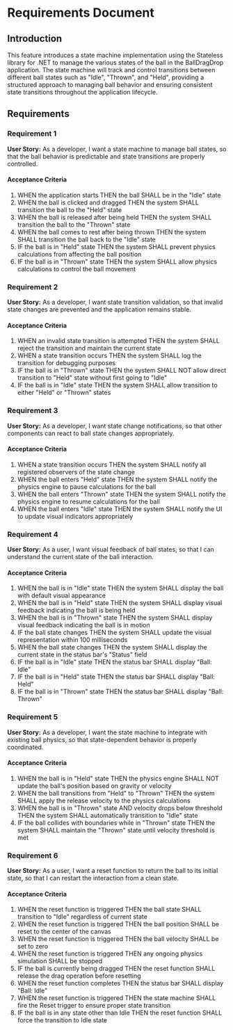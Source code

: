 # Requirements Document

## Introduction

This feature introduces a state machine implementation using the Stateless library for .NET to manage the various states of the ball in the BallDragDrop application. The state machine will track and control transitions between different ball states such as "Idle", "Thrown", and "Held", providing a structured approach to managing ball behavior and ensuring consistent state transitions throughout the application lifecycle.

## Requirements

### Requirement 1

**User Story:** As a developer, I want a state machine to manage ball states, so that the ball behavior is predictable and state transitions are properly controlled.

#### Acceptance Criteria

1. WHEN the application starts THEN the ball SHALL be in the "Idle" state
2. WHEN the ball is clicked and dragged THEN the system SHALL transition the ball to the "Held" state
3. WHEN the ball is released after being held THEN the system SHALL transition the ball to the "Thrown" state
4. WHEN the ball comes to rest after being thrown THEN the system SHALL transition the ball back to the "Idle" state
5. IF the ball is in "Held" state THEN the system SHALL prevent physics calculations from affecting the ball position
6. IF the ball is in "Thrown" state THEN the system SHALL allow physics calculations to control the ball movement

### Requirement 2

**User Story:** As a developer, I want state transition validation, so that invalid state changes are prevented and the application remains stable.

#### Acceptance Criteria

1. WHEN an invalid state transition is attempted THEN the system SHALL reject the transition and maintain the current state
2. WHEN a state transition occurs THEN the system SHALL log the transition for debugging purposes
3. IF the ball is in "Thrown" state THEN the system SHALL NOT allow direct transition to "Held" state without first going to "Idle"
4. IF the ball is in "Idle" state THEN the system SHALL allow transition to either "Held" or "Thrown" states

### Requirement 3

**User Story:** As a developer, I want state change notifications, so that other components can react to ball state changes appropriately.

#### Acceptance Criteria

1. WHEN a state transition occurs THEN the system SHALL notify all registered observers of the state change
2. WHEN the ball enters "Held" state THEN the system SHALL notify the physics engine to pause calculations for the ball
3. WHEN the ball enters "Thrown" state THEN the system SHALL notify the physics engine to resume calculations for the ball
4. WHEN the ball enters "Idle" state THEN the system SHALL notify the UI to update visual indicators appropriately

### Requirement 4

**User Story:** As a user, I want visual feedback of ball states, so that I can understand the current state of the ball interaction.

#### Acceptance Criteria

1. WHEN the ball is in "Idle" state THEN the system SHALL display the ball with default visual appearance
2. WHEN the ball is in "Held" state THEN the system SHALL display visual feedback indicating the ball is being held
3. WHEN the ball is in "Thrown" state THEN the system SHALL display visual feedback indicating the ball is in motion
4. IF the ball state changes THEN the system SHALL update the visual representation within 100 milliseconds
5. WHEN the ball state changes THEN the system SHALL display the current state in the status bar's "Status" field
6. IF the ball is in "Idle" state THEN the status bar SHALL display "Ball: Idle"
7. IF the ball is in "Held" state THEN the status bar SHALL display "Ball: Held"
8. IF the ball is in "Thrown" state THEN the status bar SHALL display "Ball: Thrown"

### Requirement 5

**User Story:** As a developer, I want the state machine to integrate with existing ball physics, so that state-dependent behavior is properly coordinated.

#### Acceptance Criteria

1. WHEN the ball is in "Held" state THEN the physics engine SHALL NOT update the ball's position based on gravity or velocity
2. WHEN the ball transitions from "Held" to "Thrown" THEN the system SHALL apply the release velocity to the physics calculations
3. WHEN the ball is in "Thrown" state AND velocity drops below threshold THEN the system SHALL automatically transition to "Idle" state
4. IF the ball collides with boundaries while in "Thrown" state THEN the system SHALL maintain the "Thrown" state until velocity threshold is met

### Requirement 6

**User Story:** As a user, I want a reset function to return the ball to its initial state, so that I can restart the interaction from a clean state.

#### Acceptance Criteria

1. WHEN the reset function is triggered THEN the ball state SHALL transition to "Idle" regardless of current state
2. WHEN the reset function is triggered THEN the ball position SHALL be reset to the center of the canvas
3. WHEN the reset function is triggered THEN the ball velocity SHALL be set to zero
4. WHEN the reset function is triggered THEN any ongoing physics simulation SHALL be stopped
5. IF the ball is currently being dragged THEN the reset function SHALL release the drag operation before resetting
6. WHEN the reset function completes THEN the status bar SHALL display "Ball: Idle"
7. WHEN the reset function is triggered THEN the state machine SHALL fire the Reset trigger to ensure proper state transition
8. IF the ball is in any state other than Idle THEN the reset function SHALL force the transition to Idle state